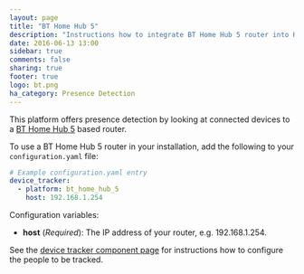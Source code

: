 ```yaml
---
layout: page
title: "BT Home Hub 5"
description: "Instructions how to integrate BT Home Hub 5 router into Home Assistant."
date: 2016-06-13 13:00
sidebar: true
comments: false
sharing: true
footer: true
logo: bt.png
ha_category: Presence Detection
---
```



This platform offers presence detection by looking at connected devices to a [BT Home Hub 5](https://en.wikipedia.org/wiki/BT_Home_Hub) based router.

To use a BT Home Hub 5 router in your installation, add the following to your `configuration.yaml` file:

```yaml
# Example configuration.yaml entry
device_tracker:
  - platform: bt_home_hub_5
    host: 192.168.1.254
```

Configuration variables:

- **host** (*Required*): The IP address of your router, e.g. 192.168.1.254.

See the [device tracker component page](/components/device_tracker/) for instructions how to configure the people to be tracked.
